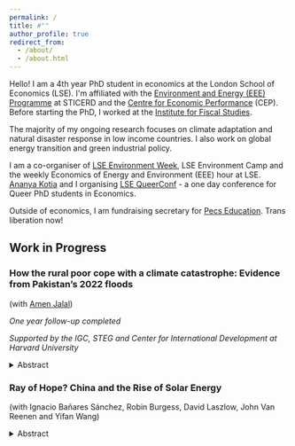 ```yaml
---
permalink: /
title: #""
author_profile: true
redirect_from: 
  - /about/
  - /about.html
---
```


Hello! I am a 4th year PhD student in economics at the London School of Economics (LSE). I'm affiliated with the [Environment and Energy (EEE) Programme](https://sticerd.lse.ac.uk/_new/our-work/economics-of-environment-and-energy/) at STICERD and the [Centre for Economic Performance](https://cep.lse.ac.uk/_new/people/person.asp?id=11236#:~:text=Pol%20Simpson%20is%20a%20PhD,the%20Institute%20for%20Fiscal%20Studies.) (CEP). Before starting the PhD, I worked at the [Institute for Fiscal Studies](https://ifs.org.uk).

The majority of my ongoing research focuses on climate adaptation and natural disaster response in low income countries. I also work on global energy transition and green industrial policy. 

I am a co-organiser of [LSE Environment Week](https://www.lse-environment-week.com), LSE Environment Camp and the weekly Economics of Energy and Environment (EEE) hour at LSE. [Ananya Kotia](https://ananyakotia.com) and I organising [LSE QueerConf](https://www.lsequeerconf.com) - a one day conference for Queer PhD students in Economics. 

Outside of economics, I am fundraising secretary for [Pecs Education](https://pecseducation.com). Trans liberation now!  

## Work in Progress 

### How the rural poor cope with a climate catastrophe: Evidence from Pakistan’s 2022 floods

(with [Amen Jalal](https://amenjalal.com))

_One year follow-up completed_

_Supported by the IGC, STEG and Center for International Development at Harvard University_

<details>
  <summary>Abstract</summary>
Extreme weather events are increasingly common as a result of climate change. Yet little is known about how exceptional climate shocks affect the lives of those most vulnerable to them, or about the barriers they face to moving out of harm's way. In this project, we study the effects of the 2022 flooding in Pakistan, which has affected 33 million households and left one third of the country under water. We leverage pre- and post-flood panel data on a random sample of 5,000 low-income, rural households across 6 districts of Sindh, who vary in their local exposure to the 2022 floods. We study (i) how floods impact these households, (ii) what decisions they make to cope with the immediate consequences of this shock, and (iii) what forces shape their forward-looking adaptation decisions. We exploit plausibly random local variation in flood water inundation – i.e., precipitation interacted with topography – conditional on historical likelihood of inundation and district fixed effects. Our outcomes include flood damages (e.g. loss of income or assets, health impacts, and disruption of social networks and trade), coping strategies (e.g. drawdown of savings, sale of assets, new loans, increased labour supply, changes to educational or nuturitional investments) and adaptation (e.g. diversification of networks or assets, and migration).
</details>

### Ray of Hope? China and the Rise of Solar Energy

(with Ignacio Bañares Sánchez, Robin Burgess, David Laszlow, John Van Reenen and Yifan Wang) 

<details>
  <summary>Abstract</summary>
The rapid decline in the global cost of solar panels from the early 2000s coincided with China's growing dominance in solar photovoltaics (PV) and its adoption of green industrial policies. We evaluate the effectiveness of local, city-level policies to encourage growth and innovation in the Chinese solar industry. Using new data on solar subsidy policies, patenting, production and trade and a synthetic-difference-in-differences approach, we show that production subsidies caused large increases in solar PV output, innovation and productivity. Cities combining production subsidies with R&D support had an even larger impact. We can reject negative spillovers to other cities, finding that business stealing effects are outweighted by knowledge spillovers. Although demand subsidies targeted at solar generation reduced pollution, they had little impact on local solar output and innovation, as additional demand was largely met by supply from other Chinese cities. We interpret these results through the lens of a quantified general equilibrium model with heterogeneous manufacturers, intra-national and international trade costs, and endogenous choices of R&D, entry/exit and trade. Our results suggest substantial benefits to China from its solar policy, even abstracting from the climate change externality. We draw implications for green industrial policies in other countries, suggesting such interventions can foster growth in clean energy. 
</details>


